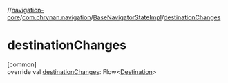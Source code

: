//[navigation-core](../../../index.md)/[com.chrynan.navigation](../index.md)/[BaseNavigatorStateImpl](index.md)/[destinationChanges](destination-changes.md)

# destinationChanges

[common]\
override val [destinationChanges](destination-changes.md): Flow&lt;[Destination](index.md)&gt;
